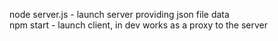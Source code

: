 node server.js - launch server providing json file data </br>
npm start - launch client, in dev works as a proxy to the server
